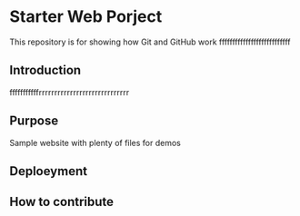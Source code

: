 # Starter Web Porject

This repository is for showing how Git and GitHub work
fffffffffffffffffffffffffff
## Introduction
fffffffffffrrrrrrrrrrrrrrrrrrrrrrrrrrrrr

## Purpose

Sample website with plenty of files for demos

## Deploeyment

## How to contribute

